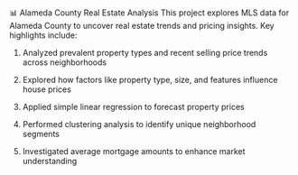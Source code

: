 📊 Alameda County Real Estate Analysis
This project explores MLS data for Alameda County to uncover real estate trends and pricing insights. Key highlights include:

1. Analyzed prevalent property types and recent selling price trends across neighborhoods

2. Explored how factors like property type, size, and features influence house prices

3. Applied simple linear regression to forecast property prices

4. Performed clustering analysis to identify unique neighborhood segments

5. Investigated average mortgage amounts to enhance market understanding

